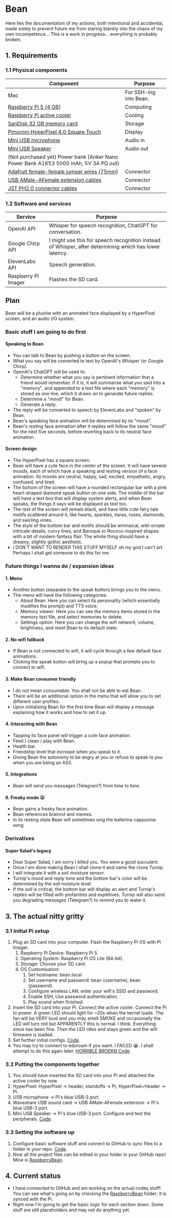 # Bean
Here lies the documentation of my actions, both intentional and accidental, made solely to prevent future me from staring blankly into the chaos of my own incompetence... This is a work in progress... everything is probably broken.

## 1. Requirements
### 1.1 Physical components
Component | Purpose
--- | ---
Mac | For SSH-ing into Bean.
[Raspberry Pi 5 (4 GB)](https://www.amazon.co.uk/dp/B0CK3L9WD3) | Computing
[Raspberry Pi active cooler](https://www.amazon.co.uk/dp/B0CLXZBR5P) | Cooling
[SanDisk 32 GB memory card](https://www.amazon.co.uk/dp/B06XYHN68L) | Storage
[Pimoroni HyperPixel 4.0 Square Touch](https://www.amazon.co.uk/dp/B07V9K54WV) | Display
[Mini USB microphone](https://www.amazon.co.uk/dp/B0DCZ9M6RV) | Audio in
[Mini USB Speaker](https://www.amazon.co.uk/gp/product/B006RBSHAQ) | Audio out
(Not purchased yet) Power bank (Anker Nano Power Bank A1653 5000 mAh, 5V 3A PD out) |
[Adafruit female-female jumper wires (75mm)](https://www.amazon.co.uk/dp/B071YNFGBR) | Connector
[USB AMale-AFemale extension cables](https://www.amazon.co.uk/dp/B09LYRRQ91) | Connector
[JST PH2.0 connector cables](https://www.amazon.co.uk/dp/B091FHPN1X) | Connector
### 1.2 Software and services
Service | Purpose
--- | ---
OpenAI API | Whisper for speech recognition, ChatGPT for conversation.
Google Chirp API | I might use this for speech recognition instead of Whisper, after determining which has lower latency.
ElevenLabs API | Speech generation.
Raspberry Pi Imager | Flashes the SD card.

## Plan
Bean will be a plushie with an animated face displayed by a HyperPixel screen, and an audio I/O system.
### Basic stuff I am going to do first
#### Speaking to Bean
- You can talk to Bean by pushing a button on the screen.
- What you say will be converted to text by OpenAI's Whisper (or Google Chirp).
- OpenAI's ChatGPT will be used to:
  - Determine whether what you say is pertinent information that a friend would remember. If it is, it will summarise what you said into a "memory", and appended to a text file where each "memory" is stored as one line, which it draws on to generate future replies.
  - Determine a "mood" for Bean.
  - Generate a reply.
- The reply will be converted to speech by ElevenLabs and "spoken" by Bean.
- Bean's speaking face animation will be determined by its "mood".
- Bean's resting face animation after it replies will follow the same "mood" for the next five seconds, before reverting back to its neutral face animation.
#### Screen design
- The HyperPixel has a square screen.
- Bean will have a cute face in the center of the screen. It will have several moods, each of which have a speaking and resting version of a face animation. Its moods are neutral, happy, sad, excited, empathetic, angry, confused, and tired.
- The bottom of the screen will have a rounded rectangular bar with a pink heart-shaped diamond speak button on one side. The middle of the bar will have a text box that will display system alerts, and when Bean speaks, the things it says will be displayed as text too.
- The rest of the screen will remain black, and have little cute fairy tale motifs scattered around it, like hearts, sparkles, tiaras, roses, diamonds, and swirling vines.
- The style of the bottom bar and motifs should be whimsical, with ornate intricate details, curvy lines, and Baroque or Rococo-inspired shapes with a bit of modern fantasy flair. The whole thing should have a dreamy, slightly gothic aesthetic.
- I DON'T WANT TO RENDER THIS STUFF MYSELF oh my god I can't art. Perhaps I shall get someone to do this for me.
### Future things I wanna do / expansion ideas
#### 1. Menu
- Another button (separate to the speak button) brings you to the menu.
- The menu will have the following categories:
  - About Bean: Here you can select its personality (which essentially modifies the prompt) and TTS voice.
  - Memory viewer: Here you can see the memory items stored in the memory text file, and select memories to delete.
  - Settings option: Here you can change the wifi network, volume, brightness, and reset Bean to its default state.
#### 2. No wifi fallback
- If Bean is not connected to wifi, it will cycle through a few default face animations.
- Clicking the speak button will bring up a popup that prompts you to connect to wifi.
#### 3. Make Bean consumer friendly
- I do not mean consumable. You shall not be able to eat Bean.
- There will be an additional option in the menu that will allow you to set different user profiles.
- Upon initialising Bean for the first time Bean will display a message explaining how it works and how to set it up.
#### 4. Interacting with Bean
- Tapping its face panel will trigger a cute face animation.
- Feed / clean / play with Bean.
- Health bar.
- Friendship level that increase when you speak to it.
- Giving Bean the autonomy to be angry at you or refuse to speak to you when you are being an ASS.
#### 5. Integrations
- Bean will send you messages (Telegram?) from time to time.
#### 6. Freaky mode 😛
- Bean gains a freaky face animation.
- Bean references brainrot and memes.
- In its resting state Bean will sometimes sing the ballerina cappucina song.
### Derivatives
#### Super Salad's legacy
- Dear Super Salad, I am sorry I killed you. You were a good succulent.
- Once I am done making Bean I shall clone it and name the clone Turnip.
- I will integrate it with a soil moisture sensor.
- Turnip's mood and reply tone and the bottom bar's color will be determined by the soil moisture level.
- If the soil is critical, the bottom bar will display an alert and Turnip's replies will be filled with profanities and expletives. Turnip will also send you degrading messages (Telegram?) to remind you to water it.

## 3. The actual nitty gritty
### 3.1 Initial Pi setup
1. Plug an SD card into your computer. Flash the Raspberry Pi OS with Pi Imager.
   1. Raspberry Pi Device: Raspberry Pi 5.
   2. Operating System: Raspberry Pi OS Lite (64-bit).
   3. Storage: Choose your SD card.
   4. OS Customisation:
      1. Set hostname: bean.local
      2. Set username and password: bean (username), bean (password).
      3. Configure wireless LAN: enter your wifi's SSID and password.
      4. Enable SSH, Use password authentication.
      5. Play sound when finished.
2. Insert the SD card into your Pi. Connect the active cooler. Connect the Pi to power. A green LED should light for ~20s when the kernel loads. The fan will be VERY loud and you may smell SMOKE and occasionally the LED will turn red but APPARENTLY this is normal. I think. Everything since has been fine. Then the LED idles and stays green and the wifi firmware is loaded.
3. Set further initial configs. [Code](https://github.com/matchadolly/Bean/blob/main/1%20%E2%80%A2%20Initial%20setup%20configs).
4. You may try to connect to eduroam if you want. I FAILED 😭. I shall attempt to do this again later. [HORRIBLE BROEKN Code](https://github.com/matchadolly/Bean/blob/main/2%20%E2%80%A2%20Connect%20to%20eduroam).
### 3.2 Putting the components together
1. You should have inserted the SD card into your Pi and attached the active cooler by now.
2. HyperPixel: HyperPixel → header, standoffs → Pi, HyperPixel+Header → Pi.
3. USB microphone → Pi's blue USB-3 port.
4. Waveshare USB sound card → USB AMale-AFemale extension → Pi's blue USB-3 port.
5. Mini USB Speaker → Pi's blue USB-3 port.
Configure and test the peripherals. [Code](https://github.com/matchadolly/Bean/blob/main/3%20%E2%80%A2%20Peripheral%20configuration%20and%20tests).
### 3.3 Setting the software up
1. Configure basic software stuff and connect to GitHub to sync files to a folder in your repo. [Code](https://github.com/matchadolly/Bean/blob/main/4%20%E2%80%A2%20Software%20configs).
2. Now all the project files can be edited in your folder in your GitHub repo! Mine is [RaspberryBean](https://github.com/matchadolly/Bean/tree/main/RaspberryBean).

## 4. Current status
- I have connected to GitHub and am working on the actual codey stuff! You can see what's going on by checking the [RaspberryBean](https://github.com/matchadolly/Bean/tree/main/RaspberryBean) folder; it is synced with the Pi.
- Right now I'm going to get the basic logic for each section down. Some stuff are still placeholders and may not do anything yet.
